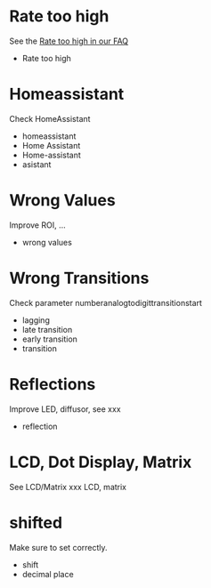 # Rate too high
See the [Rate too high in our FAQ](https://jomjol.github.io/AI-on-the-edge-device-docs/FAQs/#rate-too-high-read)
- Rate too high 

# Homeassistant
Check HomeAssistant
- homeassistant
- Home Assistant
- Home-assistant
- asistant

# Wrong Values
Improve ROI, ...
- wrong values

# Wrong Transitions
Check parameter numberanalogtodigittransitionstart
- lagging
- late transition
- early transition
- transition

# Reflections
Improve LED, diffusor, see xxx
- reflection

# LCD, Dot Display, Matrix
See LCD/Matrix xxx
LCD, matrix

# shifted
Make sure to set []() correctly.
- shift
- decimal place
